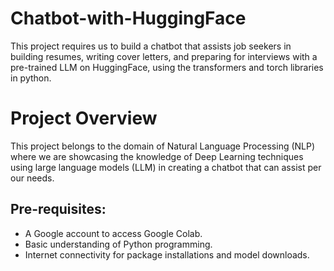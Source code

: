 # Chatbot-with-HuggingFace
This project requires us to build a chatbot that assists job seekers in building resumes, writing cover letters, and preparing for interviews with a pre-trained LLM on HuggingFace, using the transformers and torch libraries in python. 

# Project Overview
This project belongs to the domain of Natural Language Processing (NLP) where we are showcasing the knowledge of Deep Learning techniques using large language models (LLM) in creating a chatbot that can assist per our needs.

## Pre-requisites:
* A Google account to access Google Colab.
* Basic understanding of Python programming.
* Internet connectivity for package installations and model downloads.

